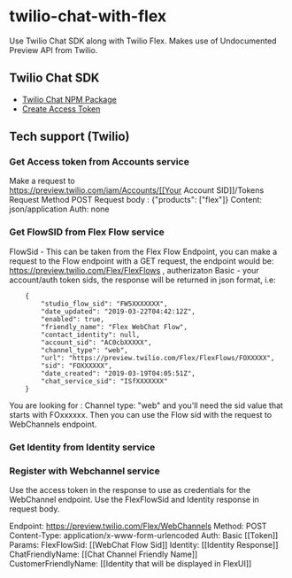 # twilio-chat-with-flex

Use Twilio Chat SDK along with Twilio Flex. Makes use of Undocumented Preview API from Twilio.

## Twilio Chat SDK

- [Twilio Chat NPM Package](https://www.npmjs.com/package/twilio-chat)
- [Create Access Token](https://www.twilio.com/docs/chat/create-tokens)

## Tech support (Twilio)

### Get Access token from Accounts service

Make a request to  
https://preview.twilio.com/iam/Accounts/[[Your Account SID]]/Tokens
Request Method POST
Request body : {"products": ["flex"]}
Content: json/application
Auth: none

### Get FlowSID from Flex Flow service

FlowSid - This can be taken from the Flex Flow Endpoint, you can make a request to the Flow endpoint with a GET request, the endpoint would be: https://preview.twilio.com/Flex/FlexFlows , autherizaton Basic - your account/auth token sids, the response will be returned in json format, i.e:

        {
            "studio_flow_sid": "FW5XXXXXXX",
            "date_updated": "2019-03-22T04:42:12Z",
            "enabled": true,
            "friendly_name": "Flex WebChat Flow",
            "contact_identity": null,
            "account_sid": "AC0cbXXXXX",
            "channel_type": "web",
            "url": "https://preview.twilio.com/Flex/FlexFlows/FOXXXXX",
            "sid": "FOXXXXXX",
            "date_created": "2019-03-19T04:05:51Z",
            "chat_service_sid": "ISfXXXXXXX"
        }

You are looking for :
Channel type: "web" and you'll need the sid value that starts with FOxxxxxx. Then you can use the Flow sid with the request to WebChannels endpoint.

### Get Identity from Identity service

### Register with Webchannel service

Use the access token in the response to use as credentials for the WebChannel endpoint. Use the FlexFlowSid and Identity response in request body.

Endpoint: https://preview.twilio.com/Flex/WebChannels
Method: POST
Content-Type: application/x-www-form-urlencoded
Auth: Basic [[Token]]
Params:
FlexFlowSid: [[WebChat Flow Sid]]
Identity: [[Identity Response]]
ChatFriendlyName: [[Chat Channel Friendly Name]]
CustomerFriendlyName: [[Identity that will be displayed in FlexUI]]
